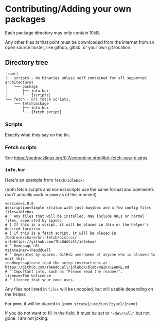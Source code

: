 # Contributing/Adding your own packages
Each package directory may only contain 10kB.

Any other files at that point must be downloaded from the internet from an open source hoster, like github, gitlab, or your own git location
## Directory tree
```
[root]
├── scripts - No binaries unless self contained for all supported architectures
│   └── package
│       ├── info.bur
│       └── [scripts]
└── fetch - brl fetch scripts.
    └── fetchpackage
        ├── info.bur
        └── [fetch script]
```
### Scripts
Exactly what they say on the tin.
### Fetch scripts
See https://bedrocklinux.org/0.7/extending.html#brl-fetch-new-distros
### `info.bur`
Here's an example from `fetch/idlebox`:

(both fetch scripts and normal scripts use the same format and comments don't actually work in `pmmm` as of this moment)
```
version=2.0.0
description=Simple stratum with just busybox and a few config files
files=idlebox
# ^ Any files that will be installed. May include URLs or normal files, seperated by spaces.
# | If this is a script, it will be placed in /bin or the helper's desired location.
# | If this is a fetch script, it will be placed in /bedrock/share/brl-fetch/distros/.
url=https://github.com/TheOddCell/idlebox/
# ^ Homepage URL
maintainer=TheOddCell
# ^ Seperated by spaces, GitHub usernames of anyone who is allowed to edit this
readmepls=please read the setup instructions at https://github.com/TheOddCell/idlebox/blob/main/README.md
# ^ Important info, such as "Please read the readme!".
licence=The Unlicence
# ^ Licence that your code uses.
```
Any files not listed in `files` will be uncopied, but still usable depending on the helper.

For `pmmm`, it will be placed in `[pmmm strata]/usr/bur/[type]/[name]`

If you do not want to fill in the field, it must be set to `"/dev/null"` but not gone.
I am not joking. 
